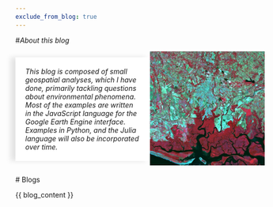 ```yaml
---
exclude_from_blog: true
---
```


#*About this blog*
<div class="container">
  <div class="text-left">
  <i>  This blog is composed of small geospatial analyses, which I have done, primarily tackling questions about environmental phenomena. Most of the examples are written in the JavaScript language for the Google Earth Engine interface. Examples in Python, and the Julia language will also be incorporated over time.</i>
  </div>
  <div class="image-right">
    <img src="./../blog/posts/cropped-david.jpg" alt="Centered Image">
  </div>
</div>

<style>
  .container {
    display: flex;
    align-items: center;
    justify-content: space-between;
  }

  .text-left {
    flex: 1;
    background-color: white;
    padding: 20px;
    box-shadow: -10px 0px 10px rgba(0, 0, 0, 0.1); /* Add a shade effect to the left */
  }

  .image-right {
    flex: 1;
    text-align: right;
  }
</style>
<br>
# Blogs

{{ blog_content }}